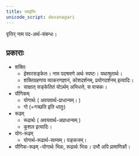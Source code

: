 ```yaml
---
title: पदवृत्तिः
unicode_script: devanagari
---
```


वृत्तिर् नाम पद-अर्थ-संबन्धः।

## प्रकाराः
- शक्तिः
  - ईश्वरसङ्केतः। नाम पदश्रवणे अर्थः स्पष्टः। यथाश्रुतार्थः। 
  - शक्तिग्रहणाय व्याकरणज्ञानं, कोशदर्शनम्, प्रयोगदर्शनम् इत्यादिः।
  - साक्षात् सङ्केतितं योऽर्थम् अभिधत्ते, स वाचकः।
- यौगिकम् 
    - योगार्थः ( अवयवार्थ-प्राधान्यम्। )
    - गो (=गच्छति इति धातुः)	
- रूढम् 
    - रूढार्थः ( अवयवार्थ-अप्राधान्यम् )
    - कुशल इत्यादिः।
- योग-रूढम्
  - योगार्थ-रूढार्थ-साम्यम्। पङ्कजम्।
- यौगिक-रूढम्
    -योगार्थः‌ भिन्नः‌, रूढार्थः भिन्नः। उभौ अपि प्रामाणिकौ।		